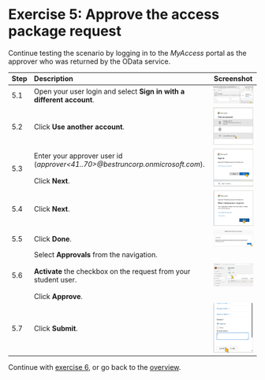 # Exercise 5: Approve the access package request
Continue testing the scenario by logging in to the *MyAccess* portal as the approver who was returned by the OData service.

| Step   | Description     | Screenshot          |
| :----- | :-------------- | :-----------------: |
| 5.1    |Open your user login and select **Sign in with a different account**.|<a href="./img/5-1.jpg" target="_blank"><img src="./img/5-1.jpg" width="250"/></a>|
| 5.2    |Click **Use another account**.|<a href="./img/5-2.jpg" target="_blank"><img src="./img/5-2.jpg" width="250"/></a>|
| 5.3    |Enter your approver user id (*approver\<41..70\>@bestruncorp.onmicrosoft.com*).<br><br>Click **Next**.|<a href="./img/5-3.jpg" target="_blank"><img src="./img/5-3.jpg" width="250"/></a>|
| 5.4    |Click **Next**.|<a href="./img/5-4.jpg" target="_blank"><img src="./img/5-4.jpg" width="250"/></a>|
| 5.5    |Click **Done**.|<a href="./img/5-5.jpg" target="_blank"><img src="./img/5-5.jpg" width="250"/></a>|
| 5.6    |Select **Approvals** from the navigation.<br><br>**Activate** the checkbox on the request from your student user.<br><br>Click **Approve**.|<a href="./img/5-6.jpg" target="_blank"><img src="./img/5-6.jpg" width="250"/></a>|
| 5.7    |Click **Submit**.|<a href="./img/5-7.jpg" target="_blank"><img src="./img/5-7.jpg" width="250"/></a>|

Continue with [exercise 6](../ex6/ex6.md), or go back to the [overview](../README.md).